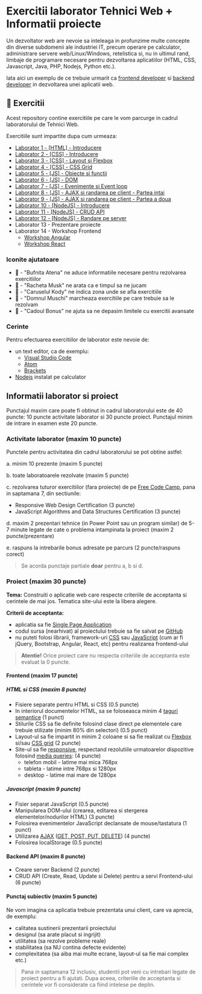 # Exercitii laborator Tehnici Web + Informatii proiecte

Un dezvoltator web are nevoie sa inteleaga in profunzime multe concepte din diverse subdomenii ale industriei IT, precum operare pe calculator, administrare servere web/Linux/Windows, retelistica si, nu in ultimul rand, limbaje de programare necesare pentru dezvoltarea aplicatiilor (HTML, CSS, Javascript, Java, PHP, Nodejs, Python etc.).

Iata aici un exemplu de ce trebuie urmarit ca [frontend developer](https://frontendchecklist.io) si [backend developer](https://www.freecodecamp.org/news/have-an-idea-want-to-build-a-product-from-scratch-heres-a-checklist-of-things-you-should-go-through-in-your-backend-software-architecture) in dezvoltarea unei aplicatii web.

## 🎢  Exercitii

Acest repository contine exercitiile pe care le vom parcurge in cadrul laboratorului de Tehnici Web.

Exercitiile sunt impartite dupa cum urmeaza:

- [Laborator 1 - [HTML] - Introducere](doc/laborator-1)
- [Laborator 2 - [CSS] - Introducere](doc/laborator-2)
- [Laborator 3 - [CSS] - Layout si Flexbox](doc/laborator-3)
- [Laborator 4 - [CSS] - CSS Grid](doc/laborator-4)
- [Laborator 5 - [JS] - Obiecte si functii](doc/laborator-5)
- [Laborator 6 - [JS] - DOM](doc/laborator-6)
- [Laborator 7 - [JS] - Evenimente si Event loop](doc/laborator-7)
- [Laborator 8 - [JS] - AJAX si randarea pe client - Partea intai](doc/laborator-8)
- [Laborator 9 - [JS] - AJAX si randarea pe client - Partea a doua](doc/laborator-9)
- [Laborator 10 - [NodeJS] - Introducere](doc/laborator-10)
- [Laborator 11 - [NodeJS] - CRUD API](doc/laborator-11)
- [Laborator 12 - [NodeJS] - Randare pe server](doc/laborator-12)
- Laborator 13 - Prezentare proiecte
- Laborator 14 - Workshop Frontend
  - [Workshop Angular](doc/workshop-angular-laborator-11-12)
  - [Workshop React](doc/workshop-react-laborator-11-12)

### Iconite ajutatoare

- 🦉 - "Bufnita Atena" ne aduce informatiile necesare pentru rezolvarea exercitiilor
- 🚀 - "Racheta Musk" ne arata ca e timpul sa ne jucam
- 🎢 - "Caruselul Kody" ne indica zona unde se afla exercitiile
- 💪 - "Domnul Muschi" marcheaza exercitiile pe care trebuie sa le rezolvam
- 🎁 - "Cadoul Bonus" ne ajuta sa ne depasim limitele cu exercitii avansate

### Cerinte

Pentru efectuarea exercitiilor de laborator este nevoie de:

- un text editor, ca de exemplu:
  - [Visual Studio Code](https://code.visualstudio.com/Download)
  - [Atom](https://atom.io)
  - [Brackets](http://brackets.io/)
- [Nodejs](https://nodejs.org/en/) instalat pe calculator

## Informatii laborator si proiect

Punctajul maxim care poate fi obtinut in cadrul laboratorului este de 40 puncte: 10 puncte activitate laborator si 30 puncte proiect.
Punctajul minim de intrare in examen este 20 puncte.

### Activitate laborator (maxim 10 puncte)

Punctele pentru activitatea din cadrul laboratorului se pot obtine astfel:

a. minim 10 prezente (maxim 5 puncte)

b. toate laboratoarele rezolvate (maxim 5 puncte)

c. rezolvarea tuturor exercitiilor (fara proiecte) de pe [Free Code Camp](https://www.freecodecamp.org/learn), pana in saptamana 7, din sectiunile:

- Responsive Web Design Certification (3 puncte)
- JavaScript Algorithms and Data Structures Certification (3 puncte)

d. maxim 2 prezentari tehnice (in Power Point sau un program similar) de 5-7 minute legate de cate o problema intampinata la proiect (maxim 2 puncte/prezentare)

e. raspuns la intrebarile bonus adresate pe parcurs (2 puncte/raspuns corect)

> Se acorda punctaje partiale **doar** pentru a, b si d.

### Proiect (maxim 30 puncte)

**Tema:** Construiti o aplicatie web care respecte criteriile de acceptanta si cerintele de mai jos. Tematica site-ului este la libera alegere.

**Criterii de acceptanta:**

- aplicatia sa fie [Single Page Application](https://en.wikipedia.org/wiki/Single-page_application)
- codul sursa (nearhivat) al proiectului trebuie sa fie salvat pe [GitHub](https://github.com/)
- nu puteti folosi librarii, framework-uri [CSS](https://en.wikipedia.org/wiki/CSS_framework) sau [JavaScript](https://en.wikipedia.org/wiki/JavaScript_framework) (cum ar fi jQuery, Bootstrap, Angular, React, etc) pentru realizarea frontend-ului

> **Atentie!** Orice proiect care nu respecta criteriile de acceptanta este evaluat la 0 puncte.

#### Frontend (maxim 17 puncte)

##### HTML si CSS (maxim 8 puncte)

- Fisiere separate pentru HTML si CSS (0.5 puncte)
- In interiorul documentelor HTML, sa se foloseasca minim 4 [taguri semantice](https://www.w3schools.com/html/html5_semantic_elements.asp) (1 punct)
- Stilurile CSS sa fie definite folosind clase direct pe elementele care trebuie stilizate (minim 80% din selectori) (0.5 punct)
- Layout-ul sa fie impartit in minim 2 coloane si sa fie realizat cu [Flexbox](https://css-tricks.com/snippets/css/a-guide-to-flexbox/) si/sau [CSS grid](https://css-tricks.com/snippets/css/complete-guide-grid/) (2 puncte)
- Site-ul sa fie [responsive](https://www.w3schools.com/html/html_responsive.asp), respectand rezolutiile urmatoarelor dispozitive folosind [media queries](https://www.uxpin.com/studio/blog/media-queries-responsive-web-design/): (4 puncte)
  - telefon mobil - latime mai mica 768px
  - tableta - latime intre 768px si 1280px
  - desktop - latime mai mare de 1280px

##### Javascript (maxim 9 puncte)

- Fisier separat JavaScript (0.5 puncte)
- Manipularea DOM-ului (crearea, editarea si stergerea elementelor/nodurilor HTML) (3 puncte)
- Folosirea evenimentelor JavaScript declansate de mouse/tastatura (1 punct)
- Utilizarea [AJAX](https://www.w3schools.com/xml/ajax_intro.asp) ([GET, POST, PUT, DELETE](http://www.restapitutorial.com/lessons/httpmethods.html)) (4 puncte)
- Folosirea localStorage (0.5 puncte)

#### Backend API (maxim 8 puncte)

- Creare server Backend (2 puncte)
- CRUD API (Create, Read, Update si Delete) pentru a servi Frontend-ului (6 puncte)

#### Punctaj subiectiv (maxim 5 puncte)

Ne vom imagina ca aplicatia trebuie prezentata unui client, care va aprecia, de exemplu:

- calitatea sustinerii prezentarii proiectului
- designul (sa arate placut si ingrijit)
- utilitatea (sa rezolve probleme reale)
- stabilitatea (sa NU contina defecte evidente)
- complexitatea (sa aiba mai multe ecrane, layout-ul sa fie mai complex etc.)

> Pana in saptamana 12 inclusiv, studentii pot veni cu intrebari legate de proiect pentru a fi ajutati. Dupa aceea, criteriile de acceptanta si cerintele vor fi considerate ca fiind intelese pe deplin.
